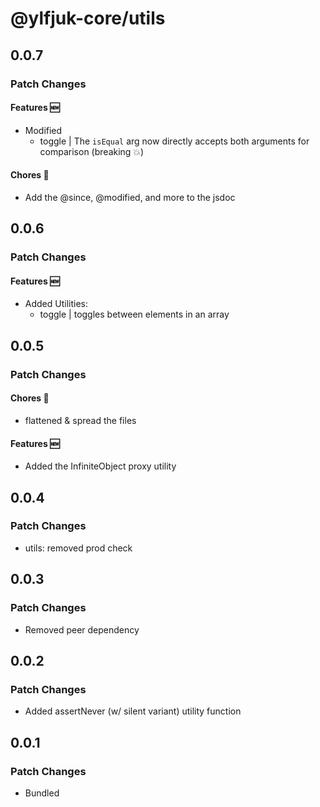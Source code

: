 # @ylfjuk-core/utils

## 0.0.7

### Patch Changes

#### Features 🆕

- Modified
  - toggle | The `isEqual` arg now directly accepts both arguments for comparison (breaking 💥)

#### Chores 🧹

- Add the @since, @modified, and more to the jsdoc

## 0.0.6

### Patch Changes

#### Features 🆕

- Added Utilities:
  - toggle | toggles between elements in an array

## 0.0.5

### Patch Changes

#### Chores 🧹

- flattened & spread the files

#### Features 🆕

- Added the InfiniteObject proxy utility

## 0.0.4

### Patch Changes

- utils: removed prod check

## 0.0.3

### Patch Changes

- Removed peer dependency

## 0.0.2

### Patch Changes

- Added assertNever (w/ silent variant) utility function

## 0.0.1

### Patch Changes

- Bundled
